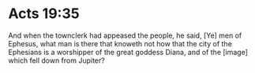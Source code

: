 # Acts 19:35

And when the townclerk had appeased the people, he said, [Ye] men of Ephesus, what man is there that knoweth not how that the city of the Ephesians is a worshipper of the great goddess Diana, and of the [image] which fell down from Jupiter?